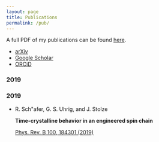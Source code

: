 ```yaml
---
layout: page
title: Publications
permalink: /pub/
---
```


A full PDF of my publications can be found [here](assets/pub.pdf).


- [arXiv](https://arxiv.org/a/0000-0001-9728-2371.html)
- [Google Scholar](https://scholar.google.de/citations?user=NX7j0dsAAAAJ&hl=en)
- [ORCiD](https://orcid.org/0000-0001-9728-2371)


### 2019

### 2019 

- R. Sch\"afer, G. S. Uhrig, and J. Stolze

    **Time-crystalline behavior in an engineered spin chain**

    [Phys. Rev. B 100, 184301 (2019)]({https://journals.aps.org/prb/abstract/10.1103/PhysRevB.100.184301)





